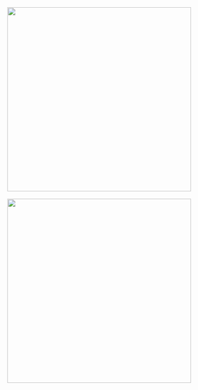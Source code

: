 <a href="https://github.com/xlt-xau-xef-x0d">
  <img align="center" src="https://github-readme-stats.vercel.app/api?username=Tundara&show_icons=true&theme=gotham&?count_private=true&include_all_commits=true" length="100" width="420">
  <br>
  <br>
  <img src="https://github-readme-stats.vercel.app/api/top-langs/?username=Tundara&layout=compact&theme=gotham" length="100" width="420">
</a>
